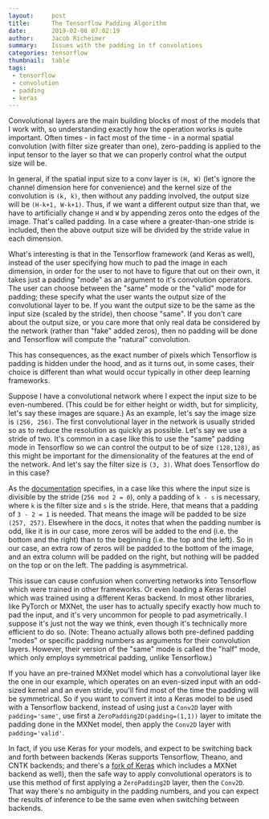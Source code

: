 ```yaml
---
layout:     post
title:      The Tensorflow Padding Algorithm
date:       2019-02-08 07:02:19
author:     Jacob Richeimer
summary:    Issues with the padding in tf convolutions
categories: tensorflow
thumbnail:  table
tags:
 - tensorflow
 - convolution
 - padding
 - keras
---
```


Convolutional layers are the main building blocks of most of the models that I work with, so understanding exactly how the operation
works is quite important. Often times - in fact most of the time - in a normal spatial convolution (with filter size greater than one),
zero-padding is applied to the input tensor to the layer so that we can properly control what the output size will be.

In general, if the spatial input size to a conv layer is `(H, W)` (let's ignore the channel dimension here for convenience) and the kernel
size of the convolution is `(k, k)`, then without any padding involved, the output size will be `(H-k+1, W-k+1)`. Thus, if we want a
different output size than that, we have to artificially change `H` and `W` by appending zeros onto the edges of the image. That's called padding.
In a case where a greater-than-one stride is included, then the above output size will be divided by the stride value in each dimension. 

What's interesting is that in the Tensorflow framework (and Keras as well), instead of
the user specifying how much to pad the image in each dimension, in order for the user to not have to figure that out on their
own, it takes just a padding "mode" as an argument to it's convolution operators. The user can choose between the "same" mode or
the "valid" mode for padding; these specify what the user wants the output size of the convolutional layer to be. If you want the
output size to be the same as the input size (scaled by the stride), then choose "same". If you don't care about the output size, or you care more that only real data be 
considered by the network (rather than "fake" added zeros), then no padding will be done and Tensorflow will compute the "natural"
convolution.

This has consequences, as the exact number of pixels which Tensorflow is padding is hidden under the hood, and as it turns out,
in some cases, their choice is different than what would occur typically in other deep learning frameworks.

Suppose I have a convolutional network where I expect the input size to be even-numbered.
(This could be for either height or width, but for simplicity, let's say these images are square.)
As an example, let's say the image size is `(256, 256)`. The first convolutional layer in the network is usually strided so as to
reduce the resolution as quickly as possible. Let's say we use a stride of two. It's common in a case like this to use the "same"
padding mode in Tensorflow so we can control the output to be of size `(128,128)`, as this might be important
for the dimensionality of the features at the end of the network. And let's say the filter size is `(3, 3)`.
What does Tensorflow do in this case?

As the [documentation][1] specifies, in a case like this where the input size is divisible by the stride (`256 mod 2 = 0`),
only a padding of `k - s` is necessary, where `k` is the filter size and `s` is the stride. Here, that means that a padding of
`3 - 2 = 1` is needed. That means the image will be padded to be size `(257, 257)`. Elsewhere in the docs, it notes that when the
padding number is odd, like it is in our case, more zeros will be added to the end (i.e. the bottom and the right) than to the beginning
(i.e. the top and the left). So in our case, an extra row of zeros will be padded to the bottom of the image, and an extra column
will be padded on the right, but nothing will be padded on the top or on the left. The padding is asymmetrical.

This issue can cause confusion when converting networks into Tensorflow which were trained in other frameworks.
Or even loading a Keras model which was trained using a different Keras backend.
In most other libraries, like PyTorch or MXNet, the user has to actually specify exactly how much to pad the input, and it's very uncommon for people
to pad asymetrically. I suppose it's just not the way we think, even though it's technically more efficient to do so. (Note: Theano
actually allows both pre-defined padding "modes" or specific padding numbers as arguments for their convolution layers. However, their
version of the "same" mode is called the "half" mode, which only employs symmetrical padding, unlike Tensorflow.)

If you have an pre-trained MXNet model which has a convolutional layer like the one in our example, which operates on an even-sized input with an odd-sized
kernel and an even stride, you'll find most of the time the padding will be symmetrical. So if you want to convert it into a Keras
model to be used with a Tensorflow backend, instead of using just a `Conv2D` layer with `padding='same'`, use first a `ZeroPadding2D(padding=(1,1))`
layer to imitate the padding done in the MXNet model, then apply the `Conv2D` layer with `padding='valid'`.

In fact, if you use Keras for your models, and expect to be switching back and forth between backends (Keras supports Tensorflow, Theano, and CNTK backends; and there's a [fork of Keras][2]
which includes a MXNet backend as well), then the safe way to apply convolutional operators is to use this method of first applying
a `ZeroPadding2D` layer, then the `Conv2D`. That way there's no ambiguity in the padding numbers, and you can expect the results of
inference to be the same even when switching between backends.





[1]: https://www.tensorflow.org/api_guides/python/nn#Notes_on_SAME_Convolution_Padding
[2]: https://github.com/awslabs/keras-apache-mxnet
